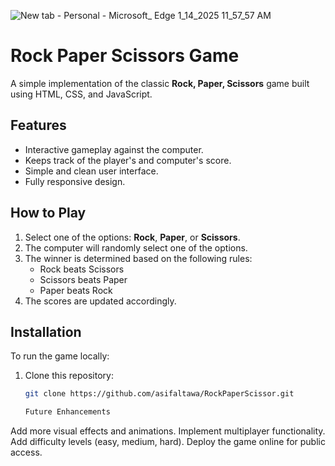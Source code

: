 ![New tab - Personal - Microsoft_ Edge 1_14_2025 11_57_57 AM](https://github.com/user-attachments/assets/86aba7ad-e5b8-490d-bf36-12dd8be0e534)



# Rock Paper Scissors Game

A simple implementation of the classic **Rock, Paper, Scissors** game built using HTML, CSS, and JavaScript.

## Features

- Interactive gameplay against the computer.
- Keeps track of the player's and computer's score.
- Simple and clean user interface.
- Fully responsive design.

## How to Play

1. Select one of the options: **Rock**, **Paper**, or **Scissors**.
2. The computer will randomly select one of the options.
3. The winner is determined based on the following rules:
   - Rock beats Scissors
   - Scissors beats Paper
   - Paper beats Rock
4. The scores are updated accordingly.

## Installation

To run the game locally:

1. Clone this repository:
   ```bash
   git clone https://github.com/asifaltawa/RockPaperScissor.git

   Future Enhancements
Add more visual effects and animations.
Implement multiplayer functionality.
Add difficulty levels (easy, medium, hard).
Deploy the game online for public access.
